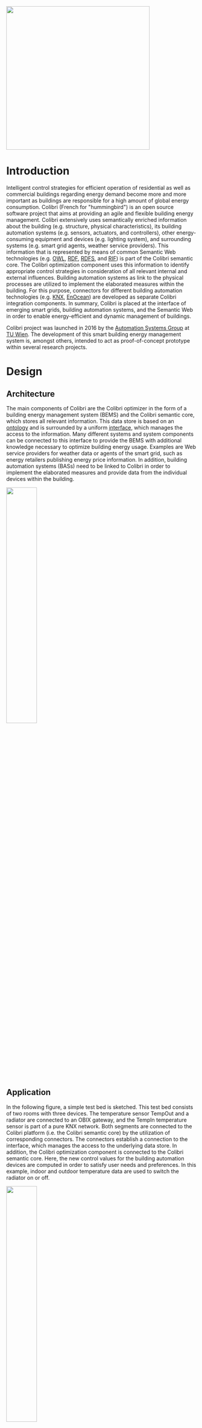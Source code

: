 <img width="380px" src='http://www.auto.tuwien.ac.at/~dschachinger/colibri/logo_full.png'/>

# Introduction

Intelligent control strategies for efficient operation of residential as well as commercial buildings regarding energy demand become more and more important as buildings are responsible for a high amount of global energy consumption. Colibri (French for "hummingbird") is an open source software project that aims at providing an agile and flexible building energy management. Colibri extensively uses semantically enriched information about the building (e.g. structure, physical characteristics), its building automation systems (e.g. sensors, actuators, and controllers), other energy-consuming equipment and devices (e.g. lighting system), and surrounding systems (e.g. smart grid agents, weather service providers). This information that is represented by means of common Semantic Web technologies (e.g. [OWL](https://www.w3.org/TR/owl2-overview/), [RDF](https://www.w3.org/RDF/), [RDFS](https://www.w3.org/TR/rdf-schema/), and [RIF](https://www.w3.org/TR/rif-overview/)) is part of the Colibri semantic core. The Colibri optimization component uses this information to identify appropriate control strategies in consideration of all relevant internal and external influences. Building automation systems as link to the physical processes are utilized to implement the elaborated measures within the building. For this purpose, connectors for different building automation technologies (e.g. [KNX](http://www.knx.org/), [EnOcean](https://www.enocean.com/)) are developed as separate Colibri integration components. In summary, Colibri is placed at the interface of emerging smart grids, building automation systems, and the Semantic Web in order to enable energy-efficient and dynamic management of buildings.

Colibri project was launched in 2016 by the [Automation Systems Group](http://www.auto.tuwien.ac.at/) at [TU Wien](http://www.tuwien.ac.at/). The development of this smart building energy management system is, amongst others, intended to act as proof-of-concept prototype within several research projects. 

# Design

## Architecture

The main components of Colibri are the Colibri optimizer in the form of a building energy management system (BEMS) and the Colibri semantic core, which stores all relevant information. This data store is based on an [ontology](https://raw.githubusercontent.com/dschachinger/colibri/master/colibri-commons/src/main/resources/colibri.owl) and is surrounded by a uniform [interface](http://www.auto.tuwien.ac.at/~dschachinger/colibri/semantic_interface.pdf), which manages the access to the information. Many different systems and system components can be connected to this interface to provide the BEMS with additional knowledge necessary to optimize building energy usage. Examples are Web service providers for weather data or agents of the smart grid, such as energy retailers publishing energy price information. In addition, building automation systems (BASs) need to be linked to Colibri in order to implement the elaborated measures and provide data from the individual devices within the building.

<img width="40%" src='http://www.auto.tuwien.ac.at/~dschachinger/colibri/common_architecture.png'/>

## Application

In the following figure, a simple test bed is sketched. This test bed consists of two rooms with three devices. The temperature sensor TempOut and a radiator are connected to an OBIX gateway, and the TempIn temperature sensor is part of a pure KNX network. Both segments are connected to the Colibri platform (i.e. the Colibri semantic core) by the utilization of corresponding connectors. The connectors establish a connection to the interface, which manages the access to the underlying data store. In addition, the Colibri optimization component is connected to the Colibri semantic core. Here, the new control values for the building automation devices are computed in order to satisfy user needs and preferences. In this example, indoor and outdoor temperature data are used to switch the radiator on or off.

<img width="40%" src='http://www.auto.tuwien.ac.at/~dschachinger/colibri/example_application.png'/>

# License

Colibri consists of multiple projects and components that are partly based on existing open source libraries with different licenses. The modified Calimero 2.1 source code is published under GPLv2 with Classpath Exception. BACnet for Java is open source under GPLv3, and thus the modified source is published under the same license. These subprojects are separately compiled and subsequently linked to the other Colibri subprojects, such as technology connectors, optimization, or semantic core. These Colibri subprojects are published under the [BSD 3-Clause License](http://opensource.org/licenses/BSD-3-Clause).

# Guides

 * [Getting started](gettingstarted.md)

# Contact

[Daniel Schachinger](https://www.auto.tuwien.ac.at/people/view/Daniel_Schachinger/)
